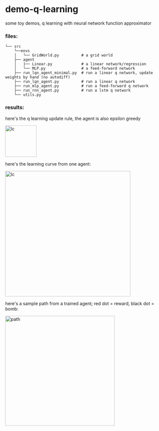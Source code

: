# demo-q-learning

some toy demos, q learning with neural network function approximator

### files: 
```
└── src
    └──envs 
    │   └── GridWorld.py          # a grid world
    ├── agent
    │   ├── Linear.py             # a linear network/regression 
    │   └── MLP.py                # a feed-forward network 
    ├── run_lqn_agent_minimal.py  # run a linear q network, update weights by hand (no autodiff)
    ├── run_lqn_agent.py          # run a linear q network     
    ├── run_mlp_agent.py          # run a feed-forward q network 
    ├── run_rnn_agent.py          # run a lstm q network 
    └── utils.py
```

### results: 

here's the q learning update rule, the agent is also epsilon greedy 

<img src="https://wikimedia.org/api/rest_v1/media/math/render/svg/47fa1e5cf8cf75996a777c11c7b9445dc96d4637" alt="lc" height=100px> 

here's the learning curve from one agent: 

<img src="https://github.com/qihongl/demo-q-learning/blob/master/imgs/rqn-lc.png" alt="lc" height=400px>

<br>

here's a sample path from a trained agent; red dot = reward, black dot = bomb: 

<img src="https://github.com/qihongl/demo-q-learning/blob/master/imgs/rqn-path.png" alt="path" height=350px>
